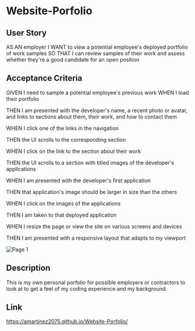 # Website-Porfolio

## User Story

AS AN employer
I WANT to view a potential employee's deployed portfolio of work samples
SO THAT I can review samples of their work and assess whether they're a good candidate for an open position

## Acceptance Criteria

GIVEN I need to sample a potential employee's previous work
WHEN I load their portfolio

THEN I am presented with the developer's name, a recent photo or avatar, and links to sections about them, their work, and how to contact them

WHEN I click one of the links in the navigation

THEN the UI scrolls to the corresponding section

WHEN I click on the link to the section about their work

THEN the UI scrolls to a section with titled images of the developer's applications

WHEN I am presented with the developer's first application

THEN that application's image should be larger in size than the others

WHEN I click on the images of the applications

THEN I am taken to that deployed application

WHEN I resize the page or view the site on various screens and devices

THEN I am presented with a responsive layout that adapts to my viewport


![Page 1](https://user-images.githubusercontent.com/123604658/233796299-31a55a8f-4bc8-47c4-8f62-2abfd973cb22.png)

## Description 

This is my own personal porfolio for possible employers or contractors to look at to get a feel of my coding experience and my background.

## Link 

https://amartinez2075.github.io/Website-Porfolio/
